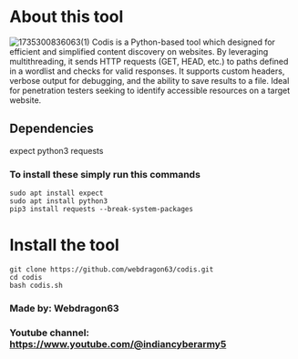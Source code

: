 # About this tool
![1735300836063(1)](https://github.com/user-attachments/assets/22d972db-3098-4a1c-b4a8-51bce3d98aaf)
Codis is a Python-based tool which designed for efficient and simplified content discovery on websites. By leveraging multithreading, it sends HTTP requests (GET, HEAD, etc.) to paths defined in a wordlist and checks for valid responses. It supports custom headers, verbose output for debugging, and the ability to save results to a file. Ideal for penetration testers seeking to identify accessible resources on a target website.

## Dependencies 
expect
python3
requests

### To install these simply run this commands
```shell
sudo apt install expect
sudo apt install python3
pip3 install requests --break-system-packages
```
# Install the tool

```shell
git clone https://github.com/webdragon63/codis.git
cd codis
bash codis.sh
```

### Made by: Webdragon63
### Youtube channel: https://www.youtube.com/@indiancyberarmy5
